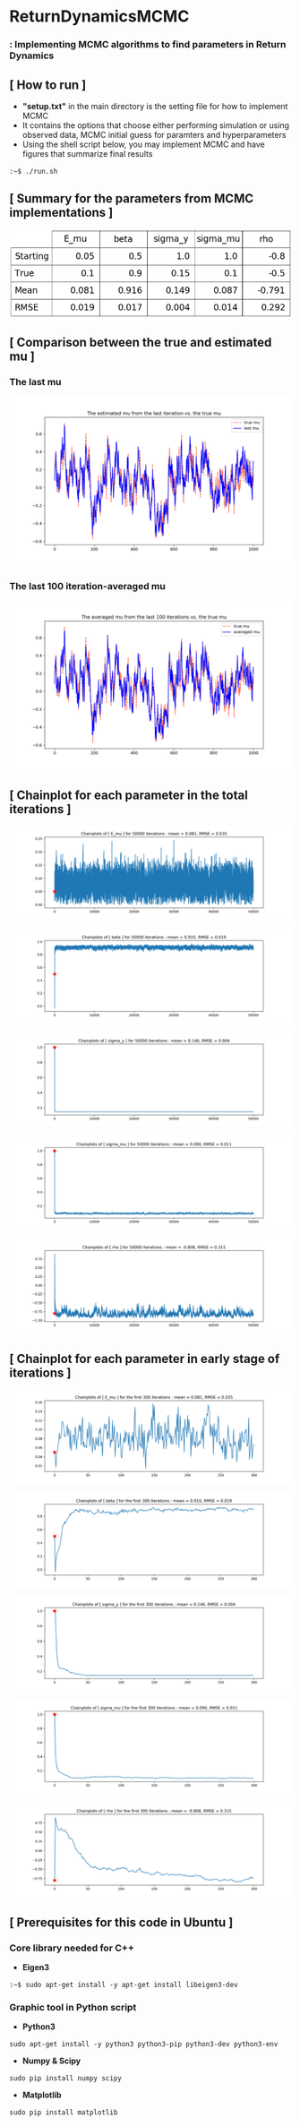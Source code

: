 # ReturnDynamicsMCMC
### : Implementing MCMC algorithms to find parameters in Return Dynamics

## [ How to run ]
- **"setup.txt"** in the main directory is the setting file for how to implement MCMC 
- It contains the options that choose either performing simulation or using observed data,
  MCMC initial guess for paramters and hyperparameters
- Using the shell script below, you may implement MCMC and have figures that summarize final results

```
:~$ ./run.sh
```

## [ Summary for the parameters from MCMC implementations ]

![table](./plot_script/posterior_output.png)

## [ Comparison between the true and estimated mu ]
### The last mu

![mu_last](./plot_script/mu_last.png)

### The last 100 iteration-averaged mu

![mu_mean](./plot_script/mu_mean.png)

## [ Chainplot for each parameter in the total iterations ]

![E_mu](./plot_script/E_mu_total.png)

![beta](./plot_script/beta_total.png)

![sigma_y](./plot_script/sigma_y_total.png)

![sigma_mu](./plot_script/sigma_mu_total.png)

![rho](./plot_script/rho_total.png)

## [ Chainplot for each parameter in early stage of iterations ]

![E_mu_f](./plot_script/E_mu_first.png)

![beta_f](./plot_script/beta_first.png)

![sigma_y_f](./plot_script/sigma_y_first.png)

![sigma_mu_f](./plot_script/sigma_mu_first.png)

![rho_f](./plot_script/rho_first.png)


## [ Prerequisites for this code in Ubuntu ]
### Core library needed for C++
- **Eigen3**
```
:~$ sudo apt-get install -y apt-get install libeigen3-dev
```
### Graphic tool in Python script
- **Python3**
```
sudo apt-get install -y python3 python3-pip python3-dev python3-env
```
- **Numpy & Scipy**
```
sudo pip install numpy scipy
```
- **Matplotlib**
```
sudo pip install matplotlib
```
